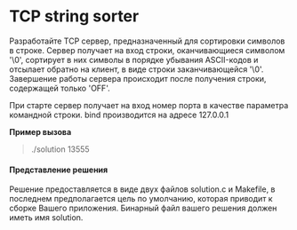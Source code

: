 # TCP string sorter

Разработайте TCP сервер, предназначенный для сортировки символов в строке. Сервер получает на вход строки, оканчивающиеся символом '\0', сортирует в них символы в порядке убывания ASCII-кодов и отсылает обратно на клиент, в виде строки заканчивающейся '\0'. Завершение работы сервера происходит после получения строки, содержащей только 'OFF'. 

При старте сервер получает на вход номер порта в качестве параметра командной строки. bind производится на адресе 127.0.0.1

**Пример вызова**
>./solution 13555

#### Представление решения
Решение предоставляется в виде двух файлов solution.c и Makefile, в последнем предполагается цель по умолчанию, которая приводит к сборке Вашего приложения. Бинарный файл вашего решения должен иметь имя solution.
